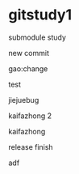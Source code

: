 # gitstudy1

submodule study

new commit


gao:change

test


jiejuebug

kaifazhong 2

kaifazhong

release finish

adf
